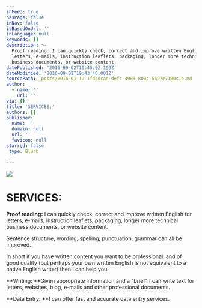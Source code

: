 ```yaml
---
inFeed: true
hasPage: false
inNav: false
isBasedOnUrl: ''
inLanguage: null
keywords: []
description: >-
  Proof reading: I can quickly check, correct and improve written English for
  letters, e-mails, instruction leaflets, packaging, longer more technical
  business documents, or website content.
datePublished: '2016-09-02T19:45:02.199Z'
dateModified: '2016-09-02T19:43:40.001Z'
sourcePath: _posts/2016-01-12-1fdbdcad-defc-4903-800c-5697e7100c1e.md
author:
  - name: ''
    url: ''
via: {}
title: 'SERVICES:'
authors: []
publisher:
  name: ''
  domain: null
  url: ''
  favicon: null
starred: false
_type: Blurb

---
```

![](https://the-grid-user-content.s3-us-west-2.amazonaws.com/9c0d1945-d36b-44ae-ba4e-71af3aef6337.jpg)

# SERVICES:

**Proof reading:** I can quickly check, correct and improve written English for letters, e-mails, instruction leaflets, packaging, longer more technical business documents, or website content.

Sentence structure, wording, spelling, punctuation, grammar can all be improved.

In short if you have written content you want to be professional, and of good quality (but perhaps your own written English is not equivalent to a native English writer) then I can help you.

**Writing: **Given appropriate information and a "brief" I can write text for letters, websites, blog, e-mails and other professional documents.

**Data Entry: **I can offer fast and accurate data entry services.